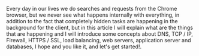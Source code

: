 Every day in our lives we do searches and requests from the Chrome browser, but we never see what happens internally with everything, 
in addition to the fact that completely hidden tasks are happening in the background for the client, but in this article I will explain what are the things that are happening and I will introduce some concepts about DNS, TCP / IP, Firewall, HTTPS / SSL, load balancing, web servers, application server and databases, I hope and you like it, and let's get started!.
